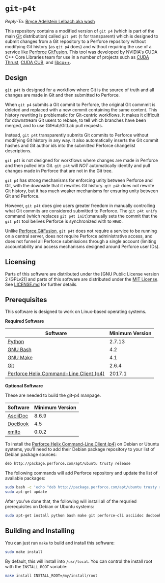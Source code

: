 <!--
Copyright (c) 2017-2020 NVIDIA Corporation
Reply-To: Bryce Adelstein Lelbach aka wash <brycelelbach@gmail.com>

Distributed under the MIT License (http://www.opensource.org/licenses/mit-license.php)
-->

# `git-p4t`

*Reply-To:* [Bryce Adelstein Lelbach aka wash](brycelelbach@gmail.com)

This repository contains a modified version of `git p4` (which is part of
  the main [Git] distribution) called `git p4t` (`t` for transparent) which is
  designed to submit changes from a Git repository to a Perforce repository
  without modifying Git history (as `git p4` does) and without requiring the
  use of a service like [Perforce GitFusion].
This tool was developed by NVIDIA's CUDA C++ Core Libraries team for use in a
  number of projects such as [CUDA Thrust], [CUDA CUB], and [libcu++].

## Design

`git p4t` is designed for a workflow where Git is the source of truth and all
  changes are made in Git and then submitted to Perforce.

When `git p4` submits a Git commit to Perforce, the original Git commmit is
  deleted and replaced with a new commit containing the same content.
This history rewriting is problematic for Git-centric workflows.
It makes it difficult for downstream Git users to rebase, to tell which
  branches have been merged, and to use GitHub/GitLab pull requests.

Instead, `git p4t` transparently submits Git commits to Perforce without
  modifying Git history in any way.
It also automatically inserts the Git commit hashes and Git author ids into
  the submitted Perforce changelist descriptions.

`git p4t` is not designed for workflows where changes are made in Perforce and
  then pulled into Git.
`git p4t` will *NOT* automatically identify and pull changes made in Perforce
  that are not in the Git tree.

`git p4` has strong mechanisms for enforcing unity between Perforce and Git,
  with the downside that it rewrites Git history.
`git p4t` does not rewrite Git history, but it has much weaker mechanisms for
  ensuring unity between Git and Perforce.

However, `git p4t` does give users greater freedom in manually controlling
  what Git commits are considered submitted to Perforce.
The `git p4t unify` command (which replaces `git p4t init`):manually sets the
  commit that the `git p4t` tool belives Perforce is synchronized with to
  `HEAD`.

Unlike [Perforce GitFusion], `git p4t` does not require a service to be running
  on a central server, does not require Perforce administrative access, and does
  not funnel all Perforce submissions through a single account (limiting
  accountability and access mechanisms designed around Perforce user IDs).

## Licensing

Parts of this software are distributed under the
  [GNU Public License version 2 (GPLv2)] and parts of this software are
  distributed under the [MIT License].
See [LICENSE.md](LICENSE.md) for further details.

## Prerequisites

This software is designed to work on Linux-based operating systems.

**Required Software**

| Software                                  | Minimum Version |
| ----------------------------------------- | --------------- |
| [Python]                                  | 2.7.13          |
| [GNU Bash]                                | 4.2             |
| [GNU Make]                                | 4.1             |
| [Git]                                     | 2.6.4           |
| [Perforce Helix Command-Line Client (p4)] | 2017.1          |

**Optional Software**

These are needed to build the git-p4 manpage.

| Software                            | Minimum Version |
| ----------------------------------- | --------------- |
| [AsciiDoc]                          | 8.6.9           |
| [DocBook]                           | 4.5             |
| [xmlto]                             | 0.0.2           |

To install the [Perforce Helix Command-Line Client (p4)] on Debian or Ubuntu
  systems, you'll need to add their Debian package repository to your list of
  Debian package sources:

```bash
deb http://package.perforce.com/apt/ubuntu trusty release
```

The following commands will add Perforce repository and update the list of
  available packages:

```bash
sudo bash -c 'echo "deb http://package.perforce.com/apt/ubuntu trusty release" > /etc/apt/sources.list.d/perforce.list'
sudo apt-get update
```

After you've done that, the following will install all of the requried
  prerequisites on Debian or Ubuntu systems:

```bash
sudo apt-get install python bash make git perforce-cli asciidoc docbook xmlto
```

## Building and Installing

You can just run `make` to build and install this software:

```bash
sudo make install
```

By default, this will install into `/usr/local`.
You can control the install root with the `INSTALL_ROOT` variable:

```bash
make install INSTALL_ROOT=/my/install/root
```

[CUDA Thrust]:                                  https://github.com/thrust/thrust
[CUDA CUB]:                                     https://github.com/NVlabs/cub
[libcu++]:                                      https://github.com/ogiroux/freestanding
[GNU General Public License version 2 (GPLv2)]: https://opensource.org/licenses/GPL-2.0
[MIT License]:                                  https://opensource.org/licenses/mit-license.php
[Python]:                                       https://python.org
[GNU Bash]:                                     https://www.gnu.org/software/bash
[GNU Make]:                                     https://www.gnu.org/software/make
[Git]:                                          https://git-scm.com
[Perforce Helix Command-Line Client (p4)]:      https://www.perforce.com/downloads/helix-command-line-client-p4
[Perforce GitFusion]:                           https://www.perforce.com/manuals/git-fusion/
[AsciiDoc]:                                     https://asciidoc.org
[DocBook]:                                      https://docbook.org
[xmlto]:                                        https://pagure.io/xmlto

